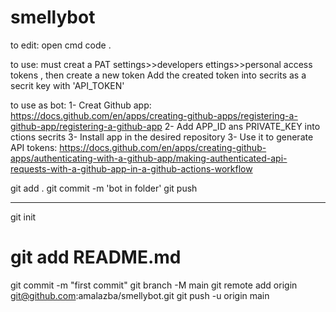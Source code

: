 # smellybot
to edit:
open cmd
code .

to use:
must creat a PAT settings>>developers ettings>>personal access tokens , then create a new token
Add the created token into secrits as a secrit key with 'API_TOKEN'


to use as bot:
1- Creat Github app: https://docs.github.com/en/apps/creating-github-apps/registering-a-github-app/registering-a-github-app
2- Add APP_ID ans PRIVATE_KEY into ctions secrits 
3- Install app in the desired repository 
3- Use it to generate API tokens: https://docs.github.com/en/apps/creating-github-apps/authenticating-with-a-github-app/making-authenticated-api-requests-with-a-github-app-in-a-github-actions-workflow



git add .
git commit -m 'bot in folder'
git push


----
git init
# git add README.md
git commit -m "first commit"
git branch -M main
git remote add origin git@github.com:amalazba/smellybot.git
git push -u origin main